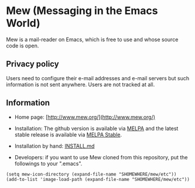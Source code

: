 # Mew (Messaging in the Emacs World)

Mew is a mail-reader on Emacs, which is free to use and whose source code is open.

## Privacy policy

Users need to configure their e-mail addresses and e-mail servers but such information is not sent anywhere. Users are not tracked at all.

## Information

- Home page: [http://www.mew.org/](http://www.mew.org/)

- Installation: The github version is available via [MELPA](http://melpa.milkbox.net/) and the latest stable release is available via [MELPA Stable](http://melpa-stable.milkbox.net).

- Installation by hand: [INSTALL.md](INSTALL.md)

- Developers: if you want to use Mew cloned from this repository, put the followings to your ".emacs".

```elisp
(setq mew-icon-directory (expand-file-name "SHOMEWHERE/mew/etc"))
(add-to-list 'image-load-path (expand-file-name "SHOMEWHERE/mew/etc"))
```

